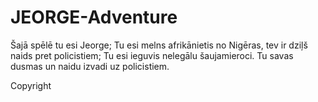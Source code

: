 # JEORGE-Adventure

Šajā spēlē tu esi Jeorge;
Tu esi melns afrikānietis no Nigēras, tev ir dziļš naids pret policistiem;
Tu esi ieguvis nelegālu šaujamieroci. Tu savas dusmas un naidu izvadi uz policistiem.


Copyright